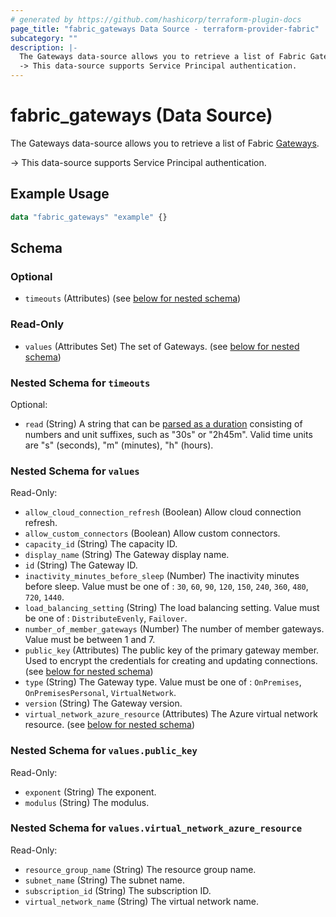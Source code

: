 ```yaml
---
# generated by https://github.com/hashicorp/terraform-plugin-docs
page_title: "fabric_gateways Data Source - terraform-provider-fabric"
subcategory: ""
description: |-
  The Gateways data-source allows you to retrieve a list of Fabric Gateways https://learn.microsoft.com/power-bi/guidance/powerbi-implementation-planning-data-gateways.
  -> This data-source supports Service Principal authentication.
---
```


# fabric_gateways (Data Source)

The Gateways data-source allows you to retrieve a list of Fabric [Gateways](https://learn.microsoft.com/power-bi/guidance/powerbi-implementation-planning-data-gateways).

-> This data-source supports Service Principal authentication.

## Example Usage

```terraform
data "fabric_gateways" "example" {}
```

<!-- schema generated by tfplugindocs -->
## Schema

### Optional

- `timeouts` (Attributes) (see [below for nested schema](#nestedatt--timeouts))

### Read-Only

- `values` (Attributes Set) The set of Gateways. (see [below for nested schema](#nestedatt--values))

<a id="nestedatt--timeouts"></a>

### Nested Schema for `timeouts`

Optional:

- `read` (String) A string that can be [parsed as a duration](https://pkg.go.dev/time#ParseDuration) consisting of numbers and unit suffixes, such as "30s" or "2h45m". Valid time units are "s" (seconds), "m" (minutes), "h" (hours).

<a id="nestedatt--values"></a>

### Nested Schema for `values`

Read-Only:

- `allow_cloud_connection_refresh` (Boolean) Allow cloud connection refresh.
- `allow_custom_connectors` (Boolean) Allow custom connectors.
- `capacity_id` (String) The capacity ID.
- `display_name` (String) The Gateway display name.
- `id` (String) The Gateway ID.
- `inactivity_minutes_before_sleep` (Number) The inactivity minutes before sleep. Value must be one of : `30`, `60`, `90`, `120`, `150`, `240`, `360`, `480`, `720`, `1440`.
- `load_balancing_setting` (String) The load balancing setting. Value must be one of : `DistributeEvenly`, `Failover`.
- `number_of_member_gateways` (Number) The number of member gateways. Value must be between 1 and 7.
- `public_key` (Attributes) The public key of the primary gateway member. Used to encrypt the credentials for creating and updating connections. (see [below for nested schema](#nestedatt--values--public_key))
- `type` (String) The Gateway type. Value must be one of : `OnPremises`, `OnPremisesPersonal`, `VirtualNetwork`.
- `version` (String) The Gateway version.
- `virtual_network_azure_resource` (Attributes) The Azure virtual network resource. (see [below for nested schema](#nestedatt--values--virtual_network_azure_resource))

<a id="nestedatt--values--public_key"></a>

### Nested Schema for `values.public_key`

Read-Only:

- `exponent` (String) The exponent.
- `modulus` (String) The modulus.

<a id="nestedatt--values--virtual_network_azure_resource"></a>

### Nested Schema for `values.virtual_network_azure_resource`

Read-Only:

- `resource_group_name` (String) The resource group name.
- `subnet_name` (String) The subnet name.
- `subscription_id` (String) The subscription ID.
- `virtual_network_name` (String) The virtual network name.
